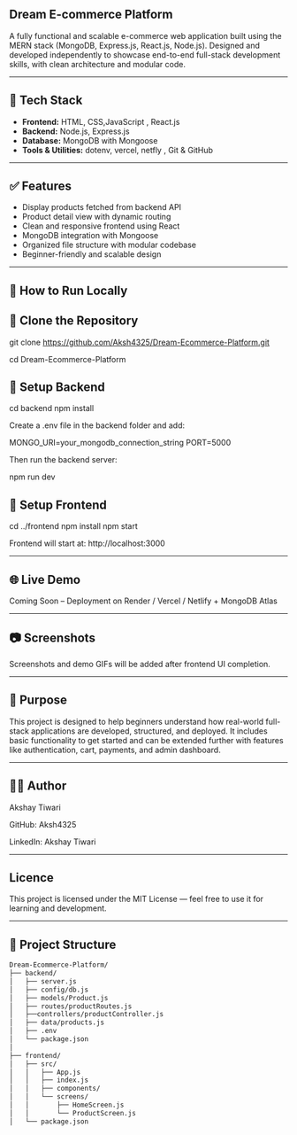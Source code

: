 ## Dream E-commerce Platform

A fully functional and scalable e-commerce web application built using the MERN stack (MongoDB, Express.js, React.js, Node.js). Designed and developed independently to showcase end-to-end full-stack development skills, with clean architecture and modular code.

---

## 🚀 Tech Stack

- **Frontend:** HTML, CSS,JavaScript , React.js
- **Backend:** Node.js, Express.js  
- **Database:** MongoDB with Mongoose 
- **Tools & Utilities:** dotenv, vercel, netfly , Git & GitHub  

---

## ✅ Features

- Display products fetched from backend API  
- Product detail view with dynamic routing  
- Clean and responsive frontend using React  
- MongoDB integration with Mongoose  
- Organized file structure with modular codebase  
- Beginner-friendly and scalable design  

---

## 🧪 How to Run Locally

## 🧬 Clone the Repository

git clone https://github.com/Aksh4325/Dream-Ecommerce-Platform.git

cd Dream-Ecommerce-Platform

## 🚀 Setup Backend

cd backend
npm install

Create a .env file in the backend folder and add:

MONGO_URI=your_mongodb_connection_string
PORT=5000

Then run the backend server:

npm run dev


## 🚀 Setup Frontend

cd ../frontend
npm install
npm start

Frontend will start at: http://localhost:3000


---

## 🌐 Live Demo

Coming Soon – Deployment on Render / Vercel / Netlify + MongoDB Atlas

---

## 📷 Screenshots

Screenshots and demo GIFs will be added after frontend UI completion.

---

## 📌 Purpose

This project is designed to help beginners understand how real-world full-stack applications are developed, structured, and deployed. It includes basic functionality to get started and can be extended further with features like authentication, cart, payments, and admin dashboard.

---

## 👨‍💻 Author

Akshay Tiwari

GitHub: Aksh4325

LinkedIn: Akshay Tiwari

---

## Licence 

This project is licensed under the MIT License — feel free to use it for learning and development.

---

## 📁 Project Structure

```bash
Dream-Ecommerce-Platform/
├── backend/
│   ├── server.js
│   ├── config/db.js
│   ├── models/Product.js
│   ├── routes/productRoutes.js
│   ├──controllers/productController.js
│   ├── data/products.js
│   ├── .env
│   └── package.json
│
├── frontend/
│   ├── src/
│   │   ├── App.js
│   │   ├── index.js
│   │   ├── components/
│   │   └── screens/
│   │       ├── HomeScreen.js
│   │       └── ProductScreen.js
│   └── package.json

